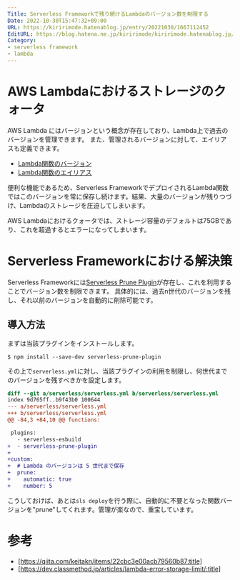 ```yaml
---
Title: Serverless Frameworkで残り続けるLambdaのバージョン数を制限する
Date: 2022-10-30T15:47:32+09:00
URL: https://kiririmode.hatenablog.jp/entry/20221030/1667112452
EditURL: https://blog.hatena.ne.jp/kiririmode/kiririmode.hatenablog.jp/atom/entry/4207112889932096949
Category:
- serverless framework
- lambda
---
```


# AWS Lambdaにおけるストレージのクォータ

AWS Lambda にはバージョンという概念が存在しており、Lambda上で過去のバージョンを管理できます。
また、管理されるバージョンに対して、エイリアスも定義できます。

- [Lambda関数のバージョン](https://docs.aws.amazon.com/ja_jp/lambda/latest/dg/configuration-versions.html)
- [Lambda関数のエイリアス](https://docs.aws.amazon.com/ja_jp/lambda/latest/dg/configuration-aliases.html)

便利な機能であるため、Serverless FrameworkでデプロイされるLambda関数ではこのバージョンを常に保存し続けます。結果、大量のバージョンが残りつづけ、Lambdaのストレージを圧迫してしまいます。

AWS Lambdaにおけるクォータでは、ストレージ容量のデフォルトは75GBであり、これを超過するとエラーになってしまいます。

# Serverless Frameworkにおける解決策

Serverless Frameworkには[Serverless Prune Plugin](https://www.serverless.com/plugins/serverless-prune-plugin)が存在し、これを利用することでバージョン数を制限できます。
具体的には、過去n世代のバージョンを残し、それ以前のバージョンを自動的に削除可能です。

## 導入方法

まずは当該プラグインをインストールします。

```shell
$ npm install --save-dev serverless-prune-plugin
```

その上で`serverless.yml`に対し、当該プラグインの利用を制限し、何世代までのバージョンを残すべきかを設定します。

```diff
diff --git a/serverless/serverless.yml b/serverless/serverless.yml
index 9d765ff..b9f43b0 100644
--- a/serverless/serverless.yml
+++ b/serverless/serverless.yml
@@ -84,3 +84,10 @@ functions:

 plugins:
   - serverless-esbuild
+  - serverless-prune-plugin
+
+custom:
+  # Lambda のバージョンは 5 世代まで保存
+  prune:
+    automatic: true
+    number: 5
```

こうしておけば、あとは`sls deploy`を行う際に、自動的に不要となった関数バージョンを"prune"してくれます。管理が楽なので、重宝しています。

# 参考

- [https://qiita.com/keitakn/items/22cbc3e00acb79560b87:title]
- [https://dev.classmethod.jp/articles/lambda-error-storage-limit/:title]
